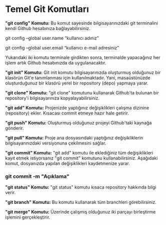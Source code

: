 <h1>Temel Git Komutları</h1>

<b>"git config" Komutu:</b> 
Bu komut sayesinde bilgisayarınızdaki git terminalini kendi Github hesabınıza bağlayabilirsiniz. 

git config –global user.name “kullanıcı adınız”

git config –global user.email “kullanıcı e-mail adresiniz”

Yukarıdaki iki komutu terminale girdikten sonra, terminalde yapacağınız her işlem artık Github hesabınızda da uygulanacaktır.

<b>"git init" Komutu:</b> 
Git init komutu bilgisayarınızda oluşturmuş olduğunuz bir klasörün Git'e tanımlanması için kullanılmaktadır. Yani, masaüstünüzde oluşturduğunuz bir klasörü yerel bir repository (depo) yapmaya yarar.

<b>"git clone" Komutu:</b> 
"git clone" komutunu kullanarak Github'ta bulunan bir repository'i bilgisayarınıza kopyalayabilirsiniz.

<b>"git add" Komutu:</b> 
Projenizde yaptığınız değişiklikleri çalışma dizinine (repository) ekler. Kısacası commit etmeye hazır hale getirir.

<b>"git push" Komutu:</b> 
Oluşturmuş olduğunuz projeyi Github'taki kaynağa gönderir.

<b>"git pull" Komutu:</b> 
Proje ana dosyasındaki yaptığınız değişikliklerin bilgisayarınızdaki versiyonuna çekilmesini sağlar.

<b>"git commit" Komutu:</b> 
"git add" komutu ile eklediğiniz tüm değişiklikleri kayıt etmek istiyorsanız "git commit" komutunu kullanabilirsiniz. Aşağıdaki komut, dosyanızda yapılan değişiklikleri kaydetmenize yarar.

<h3>git commit -m "Açıklama"</h3>

<b>"git status" Komutu:</b> 
"git status" komutu kısaca repository hakkında bilgi verir.

<b>"git branch" Komutu:</b> 
Bu komutu kullanarak tüm branchleri görebilirsiniz.

<b>"git merge" Komutu:</b> 
Üzerinde çalışmış olduğunuz iki parçayı birleştirme işlemini gerçekleştirir.

